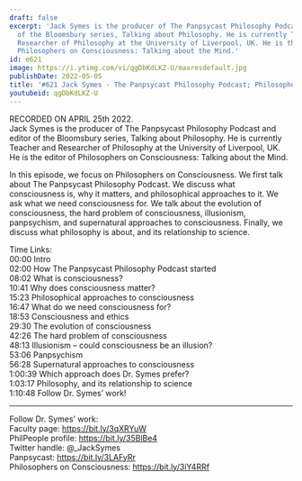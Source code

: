 ```yaml
---
draft: false
excerpt: 'Jack Symes is the producer of The Panpsycast Philosophy Podcast and editor
  of the Bloomsbury series, Talking about Philosophy. He is currently Teacher and
  Researcher of Philosophy at the University of Liverpool, UK. He is the editor of
  Philosophers on Consciousness: Talking about the Mind.'
id: e621
image: https://i.ytimg.com/vi/qgDbKdLKZ-U/maxresdefault.jpg
publishDate: 2022-05-05
title: '#621 Jack Symes - The Panpsycast Philosophy Podcast; Philosophers on Consciousness'
youtubeid: qgDbKdLKZ-U
---
```

RECORDED ON APRIL 25th 2022.  
Jack Symes is the producer of The Panpsycast Philosophy Podcast and editor of the Bloomsbury series, Talking about Philosophy. He is currently Teacher and Researcher of Philosophy at the University of Liverpool, UK. He is the editor of Philosophers on Consciousness: Talking about the Mind.

In this episode, we focus on Philosophers on Consciousness. We first talk about The Panpsycast Philosophy Podcast. We discuss what consciousness is, why it matters, and philosophical approaches to it. We ask what we need consciousness for. We talk about the evolution of consciousness, the hard problem of consciousness, illusionism, panpsychism, and supernatural approaches to consciousness. Finally, we discuss what philosophy is about, and its relationship to science.

Time Links:  
00:00 Intro  
02:00  How The Panpsycast Philosophy Podcast started  
08:02  What is consciousness?  
10:41  Why does consciousness matter?  
15:23  Philosophical approaches to consciousness  
16:47  What do we need consciousness for?  
18:53  Consciousness and ethics  
29:30  The evolution of consciousness  
42:26  The hard problem of consciousness  
48:13  Illusionism – could consciousness be an illusion?  
53:06  Panpsychism  
56:28  Supernatural approaches to consciousness  
1:00:39  Which approach does Dr. Symes prefer?  
1:03:17  Philosophy, and its relationship to science  
1:10:48  Follow Dr. Symes’ work!

---

Follow Dr. Symes’ work:  
Faculty page: https://bit.ly/3qXRYuW  
PhilPeople profile: https://bit.ly/35BlBe4  
Twitter handle: @_JackSymes  
Panpsycast: https://bit.ly/3LAFyRr  
Philosophers on Consciousness: https://bit.ly/3iY4RRf
